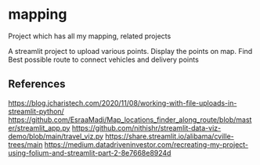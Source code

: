 # mapping
Project which has all my mapping, related projects

A streamlit project to upload various points.
Display the points on map.
Find Best possible route to connect vehicles and delivery points


## References
https://blog.jcharistech.com/2020/11/08/working-with-file-uploads-in-streamlit-python/
https://github.com/EsraaMadi/Map_locations_finder_along_route/blob/master/streamlit_app.py
https://github.com/nithishr/streamlit-data-viz-demo/blob/main/travel_viz.py
https://share.streamlit.io/alibama/cville-trees/main
https://medium.datadriveninvestor.com/recreating-my-project-using-folium-and-streamlit-part-2-8e7668e8924d
